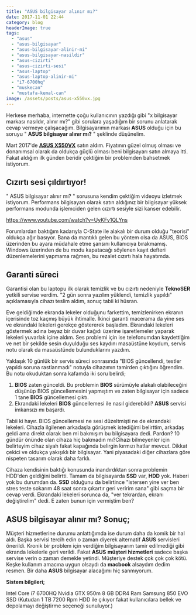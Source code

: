 ```yaml
---
title: "ASUS bilgisayar alınır mı?"
date: 2017-11-01 22:44
category: blog
headerImage: true
tags: 
  - "asus"
  - "asus-bilgisayar"
  - "asus-bilgisayar-alinir-mi"
  - "asus-bilgisayar-nasildir"
  - "asus-cizirti"
  - "asus-cizirti-sesi"
  - "asus-laptop"
  - "asus-laptop-alinir-mi"
  - "i7-6700hq"
  - "muskecan"
  - "mustafa-kemal-can"
image: /assets/posts/asus-x550vx.jpg
---
```


Herkese merhaba, internette çoğu kullanıcının yazdığı gibi "x bilgisayar markası nasıldır, alınır mı?" gibi sorulara yaşadığım bir sorunu anlatarak cevap vermeye çalışacağım. Bilgisayarımın markası **ASUS** olduğu için bu soruyu " **ASUS bilgisayar alınır mı?** " şeklinde düşünelim.

Mart 2017'de **[ASUS X550VX](https://www.asus.com/tr/Laptops/X550VX/)** satın aldım. Fiyatının güzel olmuş olması ve donanımsal olarak da oldukça güçlü olması beni bilgisayarı satın almaya itti. Fakat aldığım ilk günden beridir çektiğim bir problemden bahsetmek istiyorum.

## Cızırtı sesi çıldırtıyor!

" ASUS bilgisayar alınır mı? " sorusuna kendim çektiğim videoyu izletmek istiyorum. Performans bilgisayarı olarak satın aldığınız bir bilgisayar yüksek performans modunda işlemciden gelen cızırtı sesiyle sizi kanser edebilir.

https://www.youtube.com/watch?v=UyKFv1QLYns

Forumlardan baktığım kadarıyla C-State ile alakalı bir durum olduğu "teorisi" oldukça ağır basıyor. Bana da mantıklı gelen bu yöntem olsa da ASUS, BIOS üzerinden bu ayara müdahale etme şansını kullanıcıya bırakmamış. Windows üzerinden de bu modu kapatacağı söylenen kayıt defteri düzenlemelerini yapmama rağmen, bu rezalet cızırtı hala hayatımda.

## Garanti süreci

Garantisi olan bu laptopu ilk olarak temizlik ve bu cızırtı nedeniyle **TeknoSER** yetkili servise verdim. "2 gün sonra yazılım yüklendi, temizlik yapıldı" açıklamasıyla cihazı teslim aldım, sonuç tabii ki hüsran.

Eve geldiğimde ekranda lekeler olduğunu farkettim, temizlenirken ekranın içerisinde toz kaçmış büyük ihtimalle. İkinci garanti macerama da yine ses ve ekrandaki lekeleri gerekçe göstererek başladım. Ekrandaki lekeleri göstermek adına beyaz bir duvar kağıdı üzerine işaretlemeler yaparak lekeleri yuvarlak içine aldım. Ses problemi için ise telefonumdan kaydettiğim ve net bir şekilde sesin duyulduğu ses kaydını masaüstüne koydum, servis notu olarak da masaüstünde bulunduklarını yazdım.

Yaklaşık 10 günlük bir servis süreci sonrasında "BIOS güncellendi, testler yapıldı soruna rastlanmadı" notuyla cihazımın tamirden çıktığını öğrendim. Bu notu okuduktan sonra kafamda iki soru belirdi;

1. **BIOS** zaten günceldi. Bu problemin **BIOS** sürümüyle alakalı olabileceğini düşünüp BIOS güncellemesini yapmıştım ve zaten bilgisayar için sadece 1 tane **BIOS** güncellemesi çıktı.
2. Ekrandaki lekeleri **BIOS** güncellemesi ile nasıl giderebildi? **ASUS** servisi imkansızı mı başardı.

Tabii ki hayır. BIOS güncellemesi ne sesi düzeltmişti ne de ekrandaki lekeleri. Cihazla ilgilenen arkadaşla görüşmek istediğimi belirttim, arkadaş geldi ama direkt olarak ben mi bakmışım bu bilgisayara dedi. Pardon? 10 gündür önünde olan cihaza hiç bakmadın mı?Cihazı bilmeyenler için belirteyim cihaz siyah fakat kapağında belirgin kırmızı hatlar mevcut. Dikkat çekici ve oldukça yakışıklı bir bilgisayar. Yani piyasadaki diğer cihazlara göre nispeten tasarım olarak daha farklı.

Cihaza kendisinin baktığı konusunda inandırdıktan sonra problemin HDD'den geldiğini belirtti. Tamam da bilgisayarda **SSD** var, **HDD** yok. Haberi yok bu durumdan da. **SSD** olduğunu da belirtince "istersen yine ver ben stres teste sokarım 48 saat sonra çıkartır geri veririm sana" gibi saçma bir cevap verdi. Ekrandaki lekeleri sorunca da, "ver tekrardan, ekranı değiştirelim" dedi. E zaten bunun için vermiştim ben?

## ASUS bilgisayar alınır mı? Sonuç;

Müşteri hizmetlerine durumu anlattığımda ise durum daha da komik bir hal aldı. Başka servisi tercih edin o zaman diyerek alternatif **ASUS** servisleri önerildi. Kronik bir problem için verdiğim bilgisayarım tamir edilmediği gibi ekranda lekelerle geri verildi. Fakat **ASUS** **müşteri hizmetleri** sadece başka servise verin o zaman demekle yetindi. Müşteriye destek çok çok çok kötü. Keşke kullanım amacına uygun olsaydı da **macbook** alsaydım dedim resmen. Bir daha **ASUS** bilgisayar alacağımı hiç sanmıyorum.

**Sistem bilgileri;**

Intel Core i7 6700HQ Nvidia GTX 950m 8 GB DDR4 Ram Samsung 850 EVO SSD (Kutudan 1 TB 7200 Rpm HDD ile çıkıyor fakat kullanıcılara bellek ve depolamayı değiştirme seçeneği sunuluyor.)
